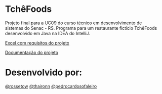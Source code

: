 # TchêFoods

Projeto final para a UC09 do curso técnico em desenvolvimento de sistemas do Senac - RS.
Programa para um restaurante fictício TchêFoods desenvolvido em Java na IDEA do IntelliJ.

[Excel com requisitos do projeto](https://docs.google.com/spreadsheets/d/1hReDOnL4jtHzmRnwC9OHZyWQnlX87n8bZnGCcWDPT_4/edit?usp=sharing)

[Documentação do projeto](https://docs.google.com/document/d/1HGmH1qy9xIbXr-OvwYdH6f-M8Ehn5VNlt41625-M1uE/edit?usp=sharing)

# Desenvolvido por:

[@rossetow](https://github.com/Rossetow)
[@thaironn](https://github.com/thaironn)
[@pedrocardosofaleiro](https://github.com/PedroCardosoFaleiro)
